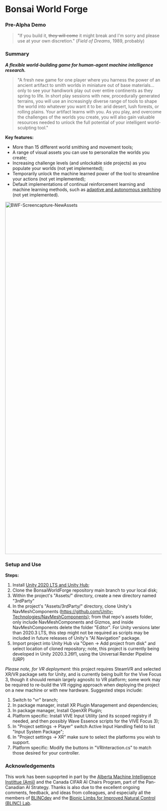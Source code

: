 # Bonsai World Forge
### Pre-Alpha Demo

>"If you build it, ~~they will come~~ it might break and I'm sorry and please use at your own discretion." (_Field of Dreams_, 1989, probably)

### Summary
**_A flexible world-building game for human-agent machine intelligence research._**

>"A fresh new game for one player where you harness the power of an ancient artifact to smith worlds in miniature out of base materials... only to see your handiwork play out over entire continents as they spring to life. In short play sessions with new, procedurally generated terrains, you will use an increasingly diverse range of tools to shape the world into whatever you want it to be: arid desert, lush forests, or rolling plains. Your artifact learns with you. As you play, and overcome the challenges of the worlds you create, you will also gain valuable resources needed to unlock the full potential of your intelligent world-sculpting tool."

**Key features:**

* More than 15 different world smithing and movement tools;
* A range of visual assets you can use to personalize the worlds you create;
* Increasing challenge levels (and unlockable side projects) as you populate your worlds (not yet implemented);
* Temporarily unlock the machine learned power of the tool to streamline your actions (not yet implemented);
* Default implementations of continual reinforcement learning and machine learning methods, such as <a href="https://sites.ualberta.ca/~pilarski/docs/theses/Edwards_Ann_L_201605_MSc.pdf">adaptive and autonomous switching</a> (not yet implemented).

<img width="1128" alt="BWF-Screencapture-NewAssets" src="https://user-images.githubusercontent.com/1139429/187958905-a5a8217a-607a-4043-842b-777a9587a471.png">

### Setup and Use

**Steps:**
1. Install <a href="https://unity.com/">Unity 2020 LTS and Unity Hub</a>;
2. Clone the BonsaiWorldForge repository main branch to your local disk;
3. Within the project's "Assets/" directory, create a new directory named "3rdParty"
4. In the project's "Assets/3rdParty/" directory, clone Unity's NavMeshComponents (https://github.com/Unity-Technologies/NavMeshComponents); from that repo's assets folder, only include NavMeshComponents and Gizmos, and inside NavMeshComponents delete the folder "Editor". For Unity versions later than 2020.3 LTS, this step might not be required as scripts may be included in future releases of Unity's "AI Navigation" package.
5. Import project into Unity Hub via "Open -> Add project from disk" and select location of cloned repository; note, this project is currently being developed in Unity 2020.3.26f1, using the Universal Render Pipeline (URP)

_Please note, for VR deployment_: this project requires SteamVR and selected XR/VR package sets for Unity, and is currently being built for the Vive Focus 3, though it shouuld remain largely agnositc to VR platform; some work may be required to re-build the VR rigging approach when deploying the project on a new machine or with new hardware. Suggested steps include:
1. Switch to "vr" branch;
2. In package manager, install XR Plugin Management and dependencies; 
3. In package manager, Install OpenXR Plugin;
4. Platform specific: Install VIVE Input Utility (and its scoped registry if needed, and then possibly Wave Essence scripts for the VIVE Focus 3); 
5. In "Project settings -> Player" switch Active Input Handling field to list "Input System Package";
6. In "Project settings -> XR" make sure to select the platforms you wish to support.
7. Platform specific: Modify the buttons in "VRInteraction.cs" to match those desired for your controller.

### Acknowledgements

This work has been supoprted in part by the <a href="http://amii.ca">Alberta Machine Intelligence Instittue (Amii)</a> and the Canada CIFAR AI Chairs Program, part of the Pan-Canadian AI Strategy. Thanks is also due to the excellent ongoing comments, feedback, and ideas from colleagues, and especially all the members of <a href="http://blincdev.ca">BLINCdev</a> and the <a href="http://blinclab.ca">Bionic Limbs for Improved Natural Control (BLINC) Lab</a>.
